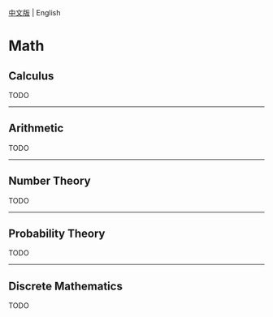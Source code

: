 [中文版](README_zh.md) | English

# Math

## Calculus

TODO

---



## Arithmetic

TODO

---



## Number Theory

TODO

---



## Probability Theory

TODO

---



## Discrete Mathematics

TODO



